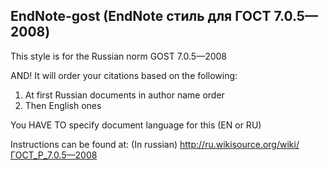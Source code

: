 ## EndNote-gost (EndNote стиль для ГОСТ 7.0.5—2008)

This style is for the Russian norm GOST 7.0.5—2008

AND! It will order your citations based on the following:
1. At first Russian documents in author name order
2. Then Еnglish ones 

You HAVE TO specify document language for this (EN or RU)

Instructions can be found at: (In russian)
http://ru.wikisource.org/wiki/ГОСТ_Р_7.0.5—2008


